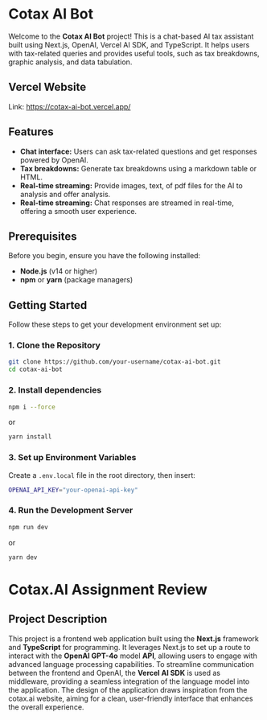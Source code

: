 # Cotax AI Bot

Welcome to the **Cotax AI Bot** project! This is a chat-based AI tax assistant built using Next.js, OpenAI, Vercel AI SDK, and TypeScript. It helps users with tax-related queries and provides useful tools, such as tax breakdowns, graphic analysis, and data tabulation.

## Vercel Website
Link: https://cotax-ai-bot.vercel.app/

## Features

- **Chat interface:** Users can ask tax-related questions and get responses powered by OpenAI.
- **Tax breakdowns:** Generate tax breakdowns using a markdown table or HTML.
- **Real-time streaming:** Provide images, text, of pdf files for the AI to analysis and offer analysis.
- **Real-time streaming:** Chat responses are streamed in real-time, offering a smooth user experience.

## Prerequisites

Before you begin, ensure you have the following installed:

- **Node.js** (v14 or higher)
- **npm** or **yarn** (package managers)

## Getting Started

Follow these steps to get your development environment set up:

### 1. Clone the Repository

```bash
git clone https://github.com/your-username/cotax-ai-bot.git
cd cotax-ai-bot
```

### 2. Install dependencies

```bash
npm i --force
```
or
```bash
yarn install
```

### 3. Set up Environment Variables
Create a `.env.local` file in the root directory, then insert:
```bash
OPENAI_API_KEY="your-openai-api-key"
```

### 4. Run the Development Server
```bash
npm run dev
```
or
```bash
yarn dev
```

# Cotax.AI Assignment Review

## Project Description
This project is a frontend web application built using the **Next.js** framework and **TypeScript** for programming. It leverages Next.js to set up a route to interact with the **OpenAI GPT-4o** model **API**, allowing users to engage with advanced language processing capabilities. To streamline communication between the frontend and OpenAI, the **Vercel AI SDK** is used as middleware, providing a seamless integration of the language model into the application. The design of the application draws inspiration from the cotax.ai website, aiming for a clean, user-friendly interface that enhances the overall experience.


